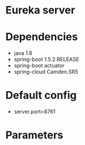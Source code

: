 # Eureka server

# Dependencies

- java 1.8
- spring-boot 1.5.2.RELEASE
- spring-boot actuator
- spring-cloud Camden.SR5

# Default config 

- server.port=8761

# Parameters
